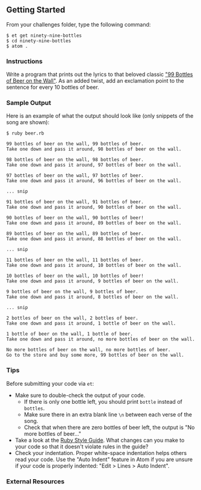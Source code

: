 ## Getting Started

From your challenges folder, type the following command:

```
$ et get ninety-nine-bottles
$ cd ninety-nine-bottles
$ atom .
```

### Instructions

Write a program that prints out the lyrics to that beloved classic ["99 Bottles of Beer on the Wall"][lyrics].
As an added twist, add an exclamation point to the sentence for every 10 bottles of beer.

### Sample Output

Here is an example of what the output should look like (only snippets of the song are shown):

```no-highlight
$ ruby beer.rb

99 bottles of beer on the wall, 99 bottles of beer.
Take one down and pass it around, 98 bottles of beer on the wall.

98 bottles of beer on the wall, 98 bottles of beer.
Take one down and pass it around, 97 bottles of beer on the wall.

97 bottles of beer on the wall, 97 bottles of beer.
Take one down and pass it around, 96 bottles of beer on the wall.

... snip

91 bottles of beer on the wall, 91 bottles of beer.
Take one down and pass it around, 90 bottles of beer on the wall.

90 bottles of beer on the wall, 90 bottles of beer!
Take one down and pass it around, 89 bottles of beer on the wall.

89 bottles of beer on the wall, 89 bottles of beer.
Take one down and pass it around, 88 bottles of beer on the wall.

... snip

11 bottles of beer on the wall, 11 bottles of beer.
Take one down and pass it around, 10 bottles of beer on the wall.

10 bottles of beer on the wall, 10 bottles of beer!
Take one down and pass it around, 9 bottles of beer on the wall.

9 bottles of beer on the wall, 9 bottles of beer.
Take one down and pass it around, 8 bottles of beer on the wall.

... snip

2 bottles of beer on the wall, 2 bottles of beer.
Take one down and pass it around, 1 bottle of beer on the wall.

1 bottle of beer on the wall, 1 bottle of beer.
Take one down and pass it around, no more bottles of beer on the wall.

No more bottles of beer on the wall, no more bottles of beer.
Go to the store and buy some more, 99 bottles of beer on the wall.
```

### Tips

Before submitting your code via `et`:

* Make sure to double-check the output of your code.
  - If there is only one bottle left, you should print `bottle` instead of `bottles`.
  - Make sure there in an extra blank line `\n` between each verse of the song.
  - Check that when there are zero bottles of beer left, the output is "No more bottles of beer..."
* Take a look at the [Ruby Style Guide](https://github.com/bbatsov/ruby-style-guide). What changes can you make to your code so that it doesn't violate rules in the guide?
* Check your indentation. Proper white-space indentation helps others read your code. Use the "Auto Indent" feature in Atom if you are unsure if your code is properly indented: "Edit > Lines > Auto Indent".

### External Resources

[lyrics]: http://www.99-bottles-of-beer.net/lyrics.html

